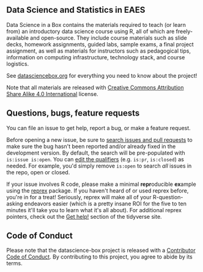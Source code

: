 ## Data Science and Statistics in EAES

Data Science in a Box contains the materials required to teach (or learn from) an introductory data science course using R, all of which are freely-available and open-source.
They include course materials such as slide decks, homework assignments, guided labs, sample exams, a final project assignment, as well as materials for instructors such as pedagogical tips, information on computing infrastructure, technology stack, and course logistics.

See [datasciencebox.org](https://datasciencebox.org/) for everything you need to know about the project!

Note that all materials are released with [Creative Commons Attribution Share Alike 4.0 International](LICENSE.md) license.

## Questions, bugs, feature requests

You can file an issue to get help, report a bug, or make a feature request.

Before opening a new issue, be sure to [search issues and pull requests](https://github.com/rstudio-education/datascience-box/issues) to make sure the bug hasn't been reported and/or already fixed in the development version.
By default, the search will be pre-populated with `is:issue is:open`.
You can [edit the qualifiers](https://help.github.com/articles/searching-issues-and-pull-requests/) (e.g. `is:pr`, `is:closed`) as needed.
For example, you'd simply remove `is:open` to search *all* issues in the repo, open or closed.

If your issue involves R code, please make a minimal **repr**oducible **ex**ample using the [reprex](https://reprex.tidyverse.org/) package.
If you haven't heard of or used reprex before, you're in for a treat!
Seriously, reprex will make all of your R-question-asking endeavors easier (which is a pretty insane ROI for the five to ten minutes it'll take you to learn what it's all about).
For additional reprex pointers, check out the [Get help!](https://www.tidyverse.org/help/)
section of the tidyverse site.

## Code of Conduct

Please note that the datascience-box project is released with a [Contributor Code of Conduct](https://contributor-covenant.org/version/2/0/CODE_OF_CONDUCT.html).
By contributing to this project, you agree to abide by its terms.
